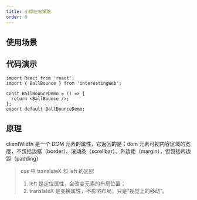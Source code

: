 ```yaml
---
title: 小球左右弹跳
order: 8
---
```


## 使用场景

## 代码演示

```tsx
import React from 'react';
import { BallBounce } from 'interestingWeb';

const BallBounceDemo = () => {
  return <BallBounce />;
};
export default BallBounceDemo;
```

## 原理

clientWidth 是一个 DOM 元素的属性，它返回的是：dom 元素可视内容区域的宽度，不包括边框（border）、滚动条（scrollbar）、外边距（margin），但包括内边距（padding）

> css 中 translateX 和 left 的区别
>
> 1. left 是定位属性，会改变元素的布局位置；
> 2. translateX 是变换属性，不影响布局，只是“视觉上的移动”。
